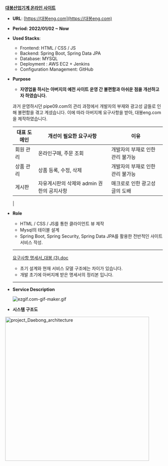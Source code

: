 

**[대봉산업기계 온라인 사이트](https://www.notion.so/5d5a5e6f42e948eebf0c385392102206?pvs=21)** 

- **URL**: [https://대봉eng.com](https://대봉eng.com)
- **Period: 2022/01/02 ~ Now**
- **Used Stacks**:
    - Frontend: HTML / CSS / JS
    - Backend: Spring Boot, Spring Data JPA
    - Database: MYSQL
    - Deployment : AWS EC2 + Jenkins
    - Configuration Management: GitHub
- **Purpose**
    
     - **자영업을 하시는 아버지의 예전 사이트 운영 간 불편함과 아쉬운 점을 개선하고자 하였습니다.**
    
     과거 운영하시던 pipe09.com의 관리 과정에서 개발자의 부재와 광고성 글들로 인해 불편함을 겪고 계셨습니다. 이에 따라 아버지께 요구사항을 받아, 대봉eng.com을 제작하였습니다.
    
    | 대표 도메인 | 개선이 필요한 요구사항  | 이유 |
    | --- | --- | --- |
    | 회원 관리 | 온라인구매, 주문 조회 | 개발자의 부재로 인한 관리 불가능 |
    | 상품 관리 | 상품 등록, 수정, 삭제 | 개발자의 부재로 인한 관리 불가능 |
    | 게시판 | 자유게시판의 삭제와 admin 권한의 공지사항 | 매크로로 인한 광고성 글의 도배
     |
- **Role**
    - HTML / CSS / JS를 통한 클라이언트 뷰 제작
    - Mysql의 테이블 설계
    - Spring Boot, Spring Security, Spring Data JPA를 활용한 전반적인 사이트 서비스 작성.
    
    ---
    
    [요구사항 명세서_대봉 (3).doc](%E1%84%87%E1%85%A9%E1%86%A8%E1%84%89%E1%85%A1%E1%84%8B%E1%85%AD%E1%86%BC%20c72286e52b4d4652ab9260b4ac16c6d2/%25EC%259A%2594%25EA%25B5%25AC%25EC%2582%25AC%25ED%2595%25AD_%25EB%25AA%2585%25EC%2584%25B8%25EC%2584%259C_%25EB%258C%2580%25EB%25B4%2589_(3).doc)
    
    - 초기 설계와 현재 서비스 모델 구조에는 차이가 있습니다.
    - 개발 초기에 아버지께 받은 명세서의 정리본 입니다.
    
    ---
    
- **Service Description**
    
    ![ezgif.com-gif-maker.gif](%E1%84%87%E1%85%A9%E1%86%A8%E1%84%89%E1%85%A1%E1%84%8B%E1%85%AD%E1%86%BC%20c72286e52b4d4652ab9260b4ac16c6d2/ezgif.com-gif-maker.gif)
    
- **시스템 구조도**

<img width="460" alt="project_Daebong_architecture" src="https://github.com/AMIVAYUN/OnlineShop/assets/63450823/e407d7b6-a718-44ad-a738-837f9f273bd5">

